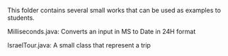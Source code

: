 This folder contains several small works that can be used as examples to students.

Milliseconds.java:
Converts an input in MS to Date in 24H format

IsraelTour.java:
A small class that represent a trip